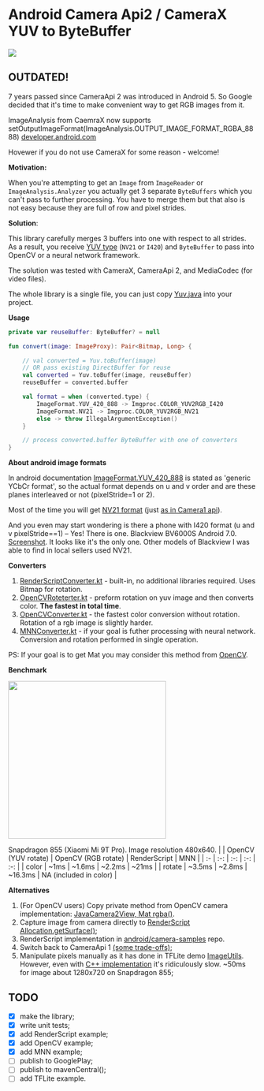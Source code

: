 # Android Camera Api2 / CameraX YUV to ByteBuffer

![](https://github.com/gordinmitya/yuv2buf/workflows/Android%20CI/badge.svg)

## OUTDATED!
7 years passed since CameraApi 2 was introduced in Android 5.
So Google decided that it's time to make convenient way to get RGB images from it. 

ImageAnalysis from CaemraX now supports setOutputImageFormat(ImageAnalysis.OUTPUT_IMAGE_FORMAT_RGBA_8888) [developer.android.com](https://developer.android.com/training/camerax/analyze#create-analyzer)

Hovewer if you do not use CameraX for some reason - welcome!

**Motivation:**

When you're attempting to get an `Image` from `ImageReader` or `ImageAnalysis.Analyzer` you actually get 3 separate `ByteBuffers` which you can't pass to further processing. You have to merge them but that also is not easy because they are full of row and pixel strides.

**Solution**:

This library carefully merges 3 buffers into one with respect to all strides. As a result, you receive [YUV type](https://user-images.githubusercontent.com/9286092/89119601-4f6f8100-d4b8-11ea-9a51-2765f7e513c2.jpg) (`NV21` or `I420`) and `ByteBuffer` to pass into OpenCV or a neural network framework.

The solution was tested with CameraX, CameraApi 2, and MediaCodec (for video files).

The whole library is a single file, you can just copy [Yuv.java](yuv2buf/src/main/java/ru/gordinmitya/yuv2buf/Yuv.java) into your project.

**Usage**

```kotlin
private var reuseBuffer: ByteBuffer? = null

fun convert(image: ImageProxy): Pair<Bitmap, Long> {

    // val converted = Yuv.toBuffer(image)
    // OR pass existing DirectBuffer for reuse
    val converted = Yuv.toBuffer(image, reuseBuffer)
    reuseBuffer = converted.buffer

    val format = when (converted.type) {
        ImageFormat.YUV_420_888 -> Imgproc.COLOR_YUV2RGB_I420
        ImageFormat.NV21 -> Imgproc.COLOR_YUV2RGB_NV21
        else -> throw IllegalArgumentException()
    }

    // process converted.buffer ByteBuffer with one of converters
}
```

**About android image formats**

In android documentation [ImageFormat.YUV_420_888](https://developer.android.com/reference/android/graphics/ImageFormat#YUV_420_888) is stated as 'generic YCbCr format', so the actual format depends on u and v order and are these planes interleaved or not (pixelStride=1 or 2).

Most of the time you will get [NV21 format](https://developer.android.com/reference/android/graphics/ImageFormat#NV21) (just [as in Camera1 api](https://developer.android.com/reference/android/hardware/Camera.Parameters#setPreviewFormat(int))). 

And you even may start wondering is there a phone with I420 format (u and v pixelStride==1) – Yes! There is one. Blackview BV6000S Android 7.0. [Screenshot](https://user-images.githubusercontent.com/9286092/127649832-90aab826-64d5-439e-9911-18d0f857d25d.png).
It looks like it's the only one. Other models of Blackview I was able to find in local sellers used NV21. 

**Converters** 

1. [RenderScriptConverter.kt](app/src/main/java/ru/gordinmitya/yuv2buf_demo/RenderScriptConverter.kt)  - built-in, no additional libraries required. Uses Bitmap for rotation.
2. [OpenCVRoteterter.kt](app/src/main/java/ru/gordinmitya/yuv2buf_demo/OpenCVRoteterter.kt) - preform rotation on yuv image and then converts color. **The fastest in total time**.
3. [OpenCVConverter.kt](app/src/main/java/ru/gordinmitya/yuv2buf_demo/OpenCVConverter.kt) - the fastest color conversion without rotation. Rotation of a rgb image is slightly harder. 
5. [MNNConverter.kt](app/src/main/java/ru/gordinmitya/yuv2buf_demo/MNNConverter.kt) - if your goal is futher processing with neural network. Conversion and rotation performed in single operation.

PS: If your goal is to get Mat you may consider this method from [OpenCV](https://github.com/opencv/opencv/blob/master/modules/java/generator/android-21/java/org/opencv/android/JavaCamera2View.java#L344).

**Benchmark**

<img width="320" src="https://user-images.githubusercontent.com/9286092/89957124-537d6a80-dc3f-11ea-99d5-0e22301db688.jpg" />

Snapdragon 855 (Xiaomi Mi 9T Pro). Image resolution 480x640.
|        | OpenCV (YUV rotate)  | OpenCV (RGB rotate) | RenderScript | MNN   | 
| :-     | :-:                  |       :-:           | :-:          | :-:   |
| color  | ~1ms                 | ~1.6ms              | ~2.2ms       | ~21ms |
| rotate | ~3.5ms               | ~2.8ms              | ~16.3ms      | NA (included in color)    |

**Alternatives**

1. (For OpenCV users) Copy private method from OpenCV camera implementation: [JavaCamera2View, Mat rgba()](https://github.com/opencv/opencv/blob/master/modules/java/generator/android-21/java/org/opencv/android/JavaCamera2View.java#L344).
2. Capture image from camera directly to [RenderScript Allocation.getSurface()](https://developer.android.com/reference/android/renderscript/Allocation#getSurface());
3. RenderScript implementation in [android/camera-samples](https://github.com/android/camera-samples/blob/3730442b49189f76a1083a98f3acf3f5f09222a3/CameraUtils/lib/src/main/java/com/example/android/camera/utils/YuvToRgbConverter.kt) repo.
4. Switch back to CameraApi 1 [(some trade-offs)](https://github.com/tensorflow/tensorflow/issues/22620);
5. Manipulate pixels manually as it has done in TFLite demo [ImageUtils](https://github.com/tensorflow/tensorflow/blob/master/tensorflow/examples/android/src/org/tensorflow/demo/env/ImageUtils.java#L161).
    However, even with [C++ implementation](https://github.com/tensorflow/tensorflow/blob/master/tensorflow/examples/android/jni/yuv2rgb.cc#L61)
    it's ridiculously slow. ~50ms for image about 1280x720 on Snapdragon 855;

## TODO

- [x] make the library;
- [x] write unit tests;
- [x] add RenderScript example;
- [x] add OpenCV example;
- [x] add MNN example;
- [ ] publish to GooglePlay;
- [ ] publish to mavenCentral();
- [ ] add TFLite example.
